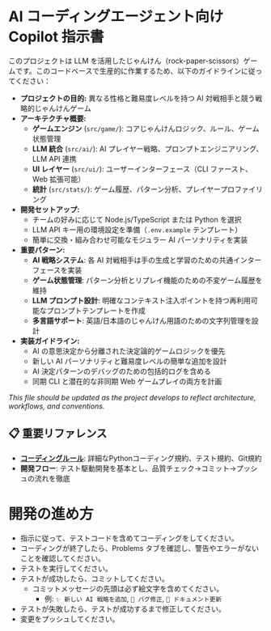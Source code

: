 # AI コーディングエージェント向け Copilot 指示書

このプロジェクトは LLM を活用したじゃんけん（rock-paper-scissors）ゲームです。このコードベースで生産的に作業するため、以下のガイドラインに従ってください：

- **プロジェクトの目的:** 異なる性格と難易度レベルを持つ AI 対戦相手と競う戦略的じゃんけんゲーム
- **アーキテクチャ概要:**
  - **ゲームエンジン** (`src/game/`): コアじゃんけんロジック、ルール、ゲーム状態管理
  - **LLM 統合** (`src/ai/`): AI プレイヤー戦略、プロンプトエンジニアリング、LLM API 連携
  - **UI レイヤー** (`src/ui/`): ユーザーインターフェース（CLI ファースト、Web 拡張可能）
  - **統計** (`src/stats/`): ゲーム履歴、パターン分析、プレイヤープロファイリング
- **開発セットアップ:**
  - チームの好みに応じて Node.js/TypeScript または Python を選択
  - LLM API キー用の環境設定を準備（`.env.example` テンプレート）
  - 簡単に交換・組み合わせ可能なモジュラー AI パーソナリティを実装
- **重要パターン:**
  - **AI 戦略システム**: 各 AI 対戦相手は手の生成と学習のための共通インターフェースを実装
  - **ゲーム状態管理**: パターン分析とリプレイ機能のための不変ゲーム履歴を維持
  - **LLM プロンプト設計**: 明確なコンテキスト注入ポイントを持つ再利用可能なプロンプトテンプレートを作成
  - **多言語サポート**: 英語/日本語のじゃんけん用語のための文字列管理を設計
- **実装ガイドライン:**
  - AI の意思決定から分離された決定論的ゲームロジックを優先
  - 新しい AI パーソナリティと難易度レベルの簡単な追加を設計
  - AI 決定パターンのデバッグのための包括的ログを含める
  - 同期 CLI と潜在的な非同期 Web ゲームプレイの両方を計画

_This file should be updated as the project develops to reflect architecture, workflows, and conventions._

## 📋 重要リファレンス

- **[コーディングルール](./coding-rules.md)**: 詳細なPythonコーディング規約、テスト規約、Git規約
- **開発フロー**: テスト駆動開発を基本とし、品質チェック→コミット→プッシュの流れを徹底

# 開発の進め方

- 指示に従って、テストコードを含めてコーディングをしてください。
- コーディングが終了したら、Problems タブを確認し、警告やエラーがないことを確認してください。
- テストを実行してください。
- テストが成功したら、コミットしてください。
  - コミットメッセージの先頭は必ず絵文字を含めてください。
    - 例: `✨ 新しい AI 戦略を追加`, `🐛 バグ修正`, `📝 ドキュメント更新`
- テストが失敗したら、テストが成功するまで修正してください。
- 変更をプッシュしてください。